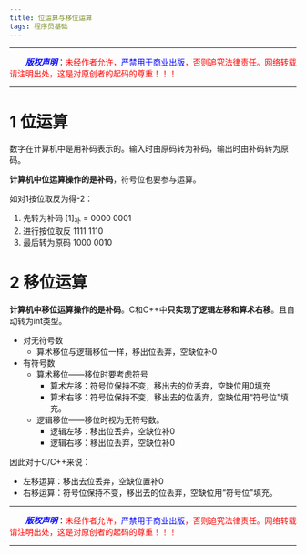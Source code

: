 ```yaml
---
title: 位运算与移位运算 
tags: 程序员基础
---
```


------

&emsp;&emsp;<font color=blue>**_版权声明_**</font>：<font color=red>未经作者允许，<font color=blue>严禁用于商业出版</font>，否则追究法律责任。网络转载请注明出处，这是对原创者的起码的尊重！！！</font>

------


# 1 位运算
数字在计算机中是用补码表示的。输入时由原码转为补码，输出时由补码转为原码。

**计算机中位运算操作的是补码**，符号位也要参与运算。

如对1按位取反为得-2：

1. 先转为补码  [1]<sub>补</sub> = 0000 0001
2. 进行按位取反                               1111 1110
3. 最后转为原码      1000 0010


# 2 移位运算
 
 **计算机中移位运算操作的是补码**。C和C++中**只实现了逻辑左移和算术右移**。且自动转为int类型。

* 对无符号数
	* 算术移位与逻辑移位一样，移出位丢弃，空缺位补0
* 有符号数
	* 算术移位——移位时要考虑符号
		* 算术左移：符号位保持不变，移出去的位丢弃，空缺位用0填充
		* 算术右移：符号位保持不变，移出去的位丢弃，空缺位用“符号位"填充。
	* 逻辑移位——移位时视为无符号数。
		* 逻辑左移：移出位丢弃，空缺位补0
		* 逻辑右移：移出位丢弃，空缺位补0
	
因此对于C/C++来说：
* 左移运算：移出去位丢弃，空缺位置补0
* 右移运算：符号位保持不变，移出去的位丢弃，空缺位用“符号位"填充。
------

&emsp;&emsp;<font color=blue>**_版权声明_**</font>：<font color=red>未经作者允许，<font color=blue>严禁用于商业出版</font>，否则追究法律责任。网络转载请注明出处，这是对原创者的起码的尊重！！！</font>

------

